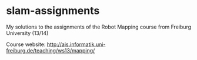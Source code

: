 # slam-assignments
My solutions to the assignments of the Robot Mapping course from Freiburg University (13/14)

Course website: http://ais.informatik.uni-freiburg.de/teaching/ws13/mapping/
